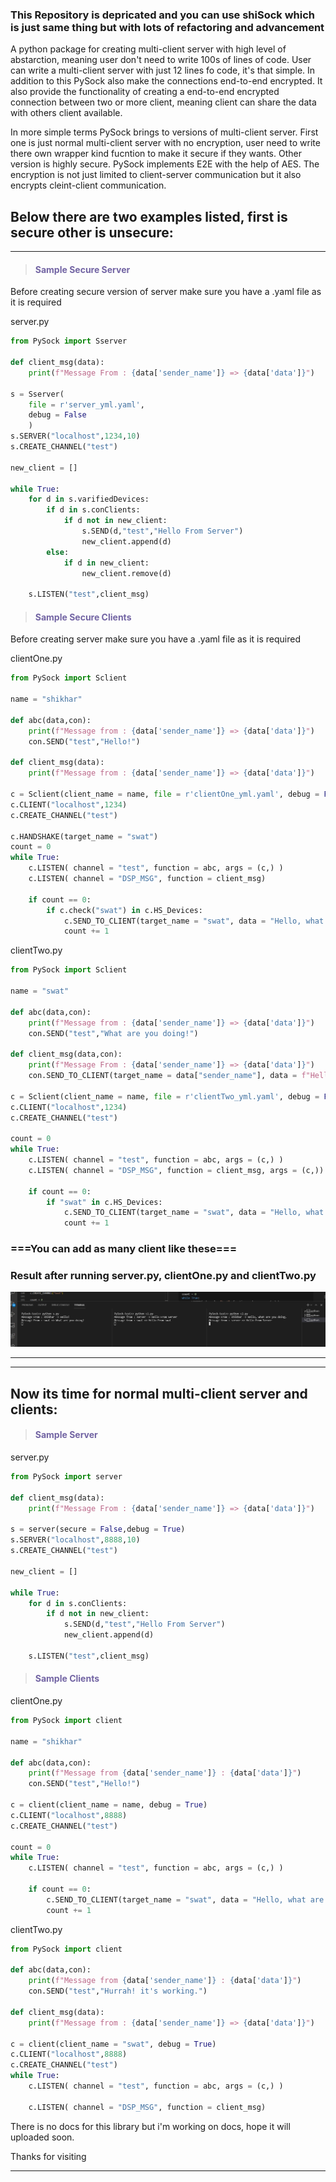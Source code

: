 ### This Repository is depricated and you can use shiSock which is just same thing but with lots of refactoring and advancement
A python  package for creating multi-client server with high level of abstarction, meaning user don't need to write 100s of lines of code. User can write a multi-client server with just 12 lines fo code, it's that simple.
In addition to this PySock also make the connections end-to-end encrypted. It also provide the functionality of creating a end-to-end encrypted connection between two or more client, meaning client can share the data with others client available.


In more simple terms PySock brings to versions of multi-client server. First one is just normal multi-client server with no encryption, user need to write there own wrapper kind fucntion to make it secure if they wants. Other version is highly secure. PySock implements E2E with the help of AES.
The encryption is not just limited to client-server communication but it also encrypts cleint-client communication.

## Below there are two examples listed, first is secure other is unsecure:

---

><h4 style = "color : #7264a3">Sample Secure Server</h4>

Before creating secure version of server make sure you have a .yaml file as it is required

server.py

```python
from PySock import Sserver

def client_msg(data):
    print(f"Message From : {data['sender_name']} => {data['data']}")

s = Sserver(
    file = r'server_yml.yaml',
    debug = False
    )
s.SERVER("localhost",1234,10)
s.CREATE_CHANNEL("test")

new_client = []

while True:
    for d in s.varifiedDevices:
        if d in s.conClients:       
            if d not in new_client:
                s.SEND(d,"test","Hello From Server")
                new_client.append(d)
        else:
            if d in new_client:
                new_client.remove(d)

    s.LISTEN("test",client_msg)
```


><h4 style = "color : #7264a3">Sample Secure Clients</h4>


Before creating server make sure you have a .yaml file as it is required

clientOne.py

```python
from PySock import Sclient

name = "shikhar"

def abc(data,con):
    print(f"Message from : {data['sender_name']} => {data['data']}")
    con.SEND("test","Hello!")

def client_msg(data):
    print(f"Message from : {data['sender_name']} => {data['data']}")

c = Sclient(client_name = name, file = r'clientOne_yml.yaml', debug = False)
c.CLIENT("localhost",1234)
c.CREATE_CHANNEL("test")

c.HANDSHAKE(target_name = "swat")
count = 0
while True:
    c.LISTEN( channel = "test", function = abc, args = (c,) )
    c.LISTEN( channel = "DSP_MSG", function = client_msg)

    if count == 0:
        if c.check("swat") in c.HS_Devices:
            c.SEND_TO_CLIENT(target_name = "swat", data = "Hello, what are you doing.")
            count += 1
```

clientTwo.py

```python
from PySock import Sclient

name = "swat"

def abc(data,con):
    print(f"Message from : {data['sender_name']} => {data['data']}")
    con.SEND("test","What are you doing!")

def client_msg(data,con):
    print(f"Message From : {data['sender_name']} => {data['data']}")
    con.SEND_TO_CLIENT(target_name = data["sender_name"], data = f"Hello From {name}")

c = Sclient(client_name = name, file = r'clientTwo_yml.yaml', debug = False)
c.CLIENT("localhost",1234)
c.CREATE_CHANNEL("test")

count = 0
while True:
    c.LISTEN( channel = "test", function = abc, args = (c,) )
    c.LISTEN( channel = "DSP_MSG", function = client_msg, args = (c,))

    if count == 0:
        if "swat" in c.HS_Devices:
            c.SEND_TO_CLIENT(target_name = "swat", data = "Hello, what are you doing.")
            count += 1
```

### ===You can add as many client like these===


### Result after running server.py, clientOne.py and clientTwo.py

![Markdown logo](resource/PySock-test.png)

---
---

## Now its time for normal multi-client server and clients:

><h4 style = "color : #7264a3">Sample Server</h4>

server.py

```python
from PySock import server

def client_msg(data):
    print(f"Message From : {data['sender_name']} => {data['data']}")

s = server(secure = False,debug = True)
s.SERVER("localhost",8888,10)
s.CREATE_CHANNEL("test")

new_client = []

while True:
    for d in s.conClients:
        if d not in new_client:
            s.SEND(d,"test","Hello From Server")
            new_client.append(d)

    s.LISTEN("test",client_msg)
```

><h4 style = "color : #7264a3">Sample Clients</h4>

clientOne.py

```python
from PySock import client

name = "shikhar"

def abc(data,con):
    print(f"Message from {data['sender_name']} : {data['data']}")
    con.SEND("test","Hello!")

c = client(client_name = name, debug = True)
c.CLIENT("localhost",8888)
c.CREATE_CHANNEL("test")

count = 0
while True:
    c.LISTEN( channel = "test", function = abc, args = (c,) )

    if count == 0:
        c.SEND_TO_CLIENT(target_name = "swat", data = "Hello, what are you doing.")
        count += 1

```

clientTwo.py

```python
from PySock import client

def abc(data,con):
    print(f"Message from {data['sender_name']} : {data['data']}")
    con.SEND("test","Hurrah! it's working.")

def client_msg(data):
    print(f"Message from : {data['sender_name']} => {data['data']}")

c = client(client_name = "swat", debug = True)
c.CLIENT("localhost",8888)
c.CREATE_CHANNEL("test")
while True:
    c.LISTEN( channel = "test", function = abc, args = (c,) )

    c.LISTEN( channel = "DSP_MSG", function = client_msg)
```
There is no docs for this library but i'm working on docs, hope it will uploaded soon.


Thanks for visiting 

---
